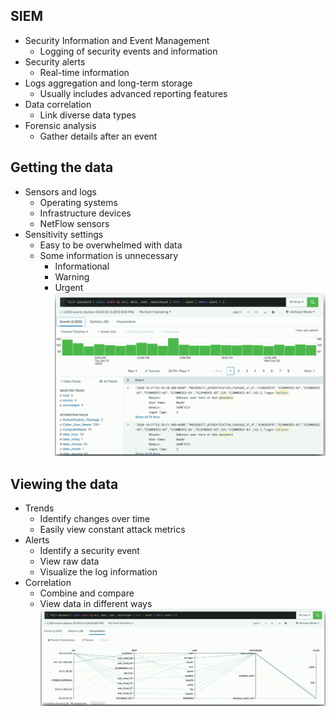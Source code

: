 ## SIEM
- Security Information and Event Management
	- Logging of security events and information
- Security alerts
	- Real-time information
- Logs aggregation and long-term storage
	- Usually includes advanced reporting features
- Data correlation
	- Link diverse data types
- Forensic analysis
	- Gather details after an event
## Getting the data
- Sensors and logs
	- Operating systems
	- Infrastructure devices
	- NetFlow sensors
- Sensitivity settings
	- Easy to be overwhelmed with data
	- Some information is unnecessary
		- Informational
		- Warning
		- Urgent
![](../Images/240606-1%204.png)
## Viewing the data
- Trends
	- Identify changes over time
	- Easily view constant attack metrics
- Alerts
	- Identify a security event
	- View raw data
	- Visualize the log information
- Correlation
	- Combine and compare
	- View data in different ways
![](../Images/240606-2%202.png)
